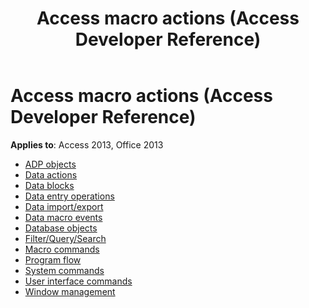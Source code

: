 ﻿---
title: Access macro actions (Access Developer Reference)
TOCTitle: Access macro actions
ms:assetid: bea73e66-2fd7-41a0-af62-c246c088a2ea
ms:mtpsurl: https://msdn.microsoft.com/library/Dn161227(v=office.15)
ms:contentKeyID: 52074194
ms.date: 10/17/2018
mtps_version: v=office.15
---

# Access macro actions (Access Developer Reference)

**Applies to**: Access 2013, Office 2013

- [ADP objects](adp-objects.md)
- [Data actions](data-actions.md)
- [Data blocks](data-blocks.md)
- [Data entry operations](data-entry-operations.md)
- [Data import/export](data-import-export.md)
- [Data macro events](data-macro-events.md)
- [Database objects](database-objects.md)
- [Filter/Query/Search](filter-query-search.md)
- [Macro commands](macro-commands.md)
- [Program flow](program-flow.md)
- [System commands](system-commands.md)
- [User interface commands](user-interface-commands.md)
- [Window management](window-management.md)



